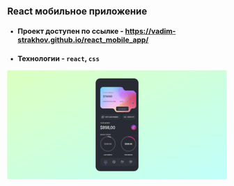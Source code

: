## React мобильное приложение

 - ### Проект доступен по ссылке - https://vadim-strakhov.github.io/react_mobile_app/
 - ### Технологии - `react`, `css`

![React Фото Слайдер](app.png)
